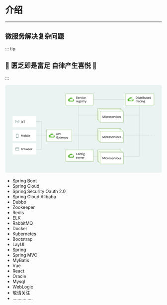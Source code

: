 # 介绍
* ****
## 微服务解决复杂问题

::: tip

## :tada: 匮乏即是富足 自律产生喜悦 :tada:

:::

![Alt text](/img/10.svg)
- Spring Boot
- Spring Cloud
- Spring Security Oauth 2.0
- Spring Cloud Alibaba
- Dubbo
- Zookeeper
- Redis 
- ELK
- RabbitMQ
- Docker
- Kubernetes
- Bootstrap
- LayUI 
- Spring
- Spring MVC
- MyBatis
- Vue
- React
- Oracle 
- Mysql
- WebLogic
- 敬请关注
- ................  
